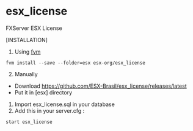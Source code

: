 # esx_license
FXServer ESX License

[INSTALLATION]

1) Using [fvm](https://github.com/qlaffont/fvm-installer)
```
fvm install --save --folder=esx esx-org/esx_license

```

2) Manually

- Download https://github.com/ESX-Brasil/esx_license/releases/latest
- Put it in [esx] directory


1) Import esx_license.sql in your database
2) Add this in your server.cfg :

```
start esx_license
```
